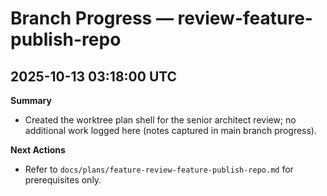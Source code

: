 # Branch Progress — review-feature-publish-repo

## 2025-10-13 03:18:00 UTC
**Summary**
- Created the worktree plan shell for the senior architect review; no additional work logged here (notes captured in main branch progress).

**Next Actions**
- Refer to `docs/plans/feature-review-feature-publish-repo.md` for prerequisites only.
